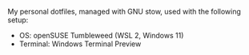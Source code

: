 My personal dotfiles, managed with GNU stow, used with the following setup:

- OS: openSUSE Tumbleweed (WSL 2, Windows 11)
- Terminal: Windows Terminal Preview
